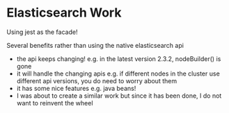 # Elasticsearch Work

Using jest as the facade!

Several benefits rather than using the native elasticsearch api

- the api keeps changing! e.g. in the latest version 2.3.2, nodeBuilder() is gone
- it will handle the changing apis e.g. if different nodes in the cluster use different api versions, you do need to worry about them
- it has some nice features e.g. java beans!
- I was about to create a similar work but since it has been done, I do not want to reinvent the wheel

